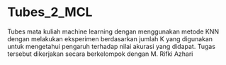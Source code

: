 # Tubes_2_MCL
Tubes mata kuliah machine learning dengan menggunakan metode KNN dengan melakukan eksperimen berdasarkan jumlah K yang digunakan untuk mengetahui pengaruh terhadap nilai akurasi yang didapat. Tugas tersebut dikerjakan secara berkelompok dengan M. Rifki Azhari
